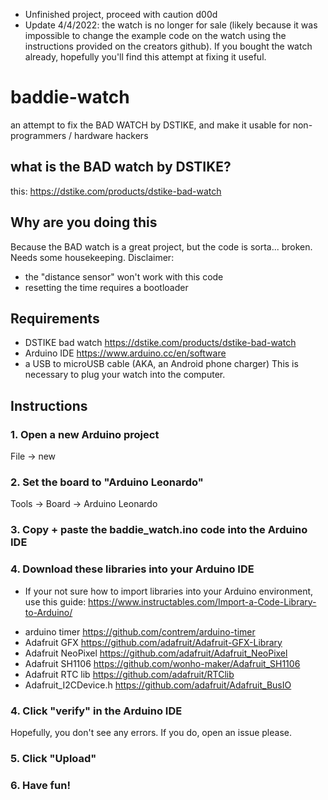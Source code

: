 * Unfinished project, proceed with caution d00d
* Update 4/4/2022: the watch is no longer for sale (likely because it was impossible to change the example code on the watch using the instructions provided on the creators github). If you bought the watch already, hopefully you'll find this attempt at fixing it useful.
# baddie-watch
an attempt to fix the BAD WATCH by DSTIKE, and make it usable for non-programmers / hardware hackers

## what is the BAD watch by DSTIKE?
this: https://dstike.com/products/dstike-bad-watch

## Why are you doing this
Because the BAD watch is a great project, but the code is sorta... broken. Needs some housekeeping.
Disclaimer:
* the "distance sensor" won't work with this code
* resetting the time requires a bootloader

## Requirements
- DSTIKE bad watch https://dstike.com/products/dstike-bad-watch
- Arduino IDE https://www.arduino.cc/en/software
- a USB to microUSB cable (AKA, an Android phone charger) This is necessary to
plug your watch into the computer.



## Instructions
### 1. Open a new Arduino project
File -> new

### 2. Set the board to "Arduino Leonardo"
Tools -> Board -> Arduino Leonardo

### 3. Copy + paste the baddie_watch.ino code into the Arduino IDE

### 4. Download these libraries into your Arduino IDE
* If your not sure how to import libraries into your Arduino environment, use
this guide: https://www.instructables.com/Import-a-Code-Library-to-Arduino/

- arduino timer https://github.com/contrem/arduino-timer
- Adafruit GFX https://github.com/adafruit/Adafruit-GFX-Library
- Adafruit NeoPixel https://github.com/adafruit/Adafruit_NeoPixel
- Adafruit SH1106 https://github.com/wonho-maker/Adafruit_SH1106
- Adafruit RTC lib https://github.com/adafruit/RTClib
- Adafruit_I2CDevice.h https://github.com/adafruit/Adafruit_BusIO

### 4. Click "verify" in the Arduino IDE
Hopefully, you don't see any errors. If you do, open an issue please.

### 5. Click "Upload"

### 6. Have fun!
